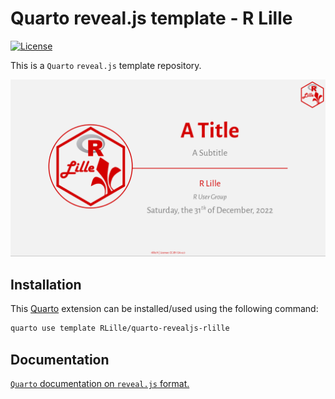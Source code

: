 # Quarto reveal.js template - R Lille

<!-- badges: start -->
[![License](https://img.shields.io/github/license/RLille/quarto-revealjs-rlille)](LICENSE)
<!-- badges: end -->

This is a `Quarto` `reveal.js` template repository.

![Screenshot of title slide with a logo in the top right corner, a white-ish background, a logo in the left, a block center aligned in the right of the slide with a title and subtitle, a red horizontal line, the author and date. The footer of the slide includes the website and the license.](template.png)

## Installation

This [Quarto](quarto.org) extension can be installed/used using the following command:

```bash
quarto use template RLille/quarto-revealjs-rlille
```

## Documentation

[`Quarto` documentation on `reveal.js` format.](https://quarto.org/docs/presentations/revealjs/)
